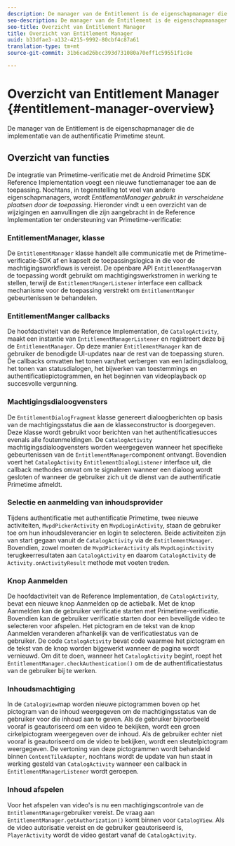 ```yaml
---
description: De manager van de Entitlement is de eigenschapmanager die de implementatie van de authentificatie Primetime steunt.
seo-description: De manager van de Entitlement is de eigenschapmanager die de implementatie van de authentificatie Primetime steunt.
seo-title: Overzicht van Entitlement Manager
title: Overzicht van Entitlement Manager
uuid: b33dfae3-a132-4215-9992-80cbf4c87a61
translation-type: tm+mt
source-git-commit: 31b6cad26bcc393d731080a70eff1c59551f1c8e

---
```



# Overzicht van Entitlement Manager {#entitlement-manager-overview}

De manager van de Entitlement is de eigenschapmanager die de implementatie van de authentificatie Primetime steunt.

## Overzicht van functies

De integratie van Primetime-verificatie met de Android Primetime SDK Reference Implementation voegt een nieuwe functiemanager toe aan de toepassing. Nochtans, in tegenstelling tot veel van andere eigenschapmanagers, wordt *EntitlementManager gebruikt in verscheidene plaatsen door de toepassing*. Hieronder vindt u een overzicht van de wijzigingen en aanvullingen die zijn aangebracht in de Reference Implementation ter ondersteuning van Primetime-verificatie:

### EntitlementManager, klasse

De `EntitlementManager` klasse handelt alle communicatie met de Primetime-verificatie-SDK af en kapselt de toepassingslogica in die voor de machtigingsworkflows is vereist. De openbare API `EntitlementManager`van de toepassing wordt gebruikt om machtigingswerkstromen in werking te stellen, terwijl de `EntitlementMangerListener` interface een callback mechanisme voor de toepassing verstrekt om `EntitlementManger` gebeurtenissen te behandelen.

### EntitlementManger callbacks

De hoofdactiviteit van de Reference Implementation, de `CatalogActivity`, maakt een instantie van `EntitlementManagerListener` en registreert deze bij de `EntitlementManager`. Op deze manier `EntitlementManager` kan de gebruiker de benodigde UI-updates naar de rest van de toepassing sturen. De callbacks omvatten het tonen van/het verbergen van een ladingsdialoog, het tonen van statusdialogen, het bijwerken van toestemmings en authentificatiepictogrammen, en het beginnen van videoplayback op succesvolle vergunning.

### Machtigingsdialoogvensters

De `EntitlementDialogFragment` klasse genereert dialoogberichten op basis van de machtigingsstatus die aan de klasseconstructor is doorgegeven. Deze klasse wordt gebruikt voor berichten van het authentificatiesucces evenals alle foutenmeldingen. De `CatalogActivity` machtigingsdialoogvensters worden weergegeven wanneer het specifieke gebeurtenissen van de `EntitlementManager`component ontvangt. Bovendien voert het `CatalogActivity` `EntitlementDialogListener` interface uit, die callback methodes omvat om te signaleren wanneer een dialoog wordt gesloten of wanneer de gebruiker zich uit de dienst van de authentificatie Primetime afmeldt.

### Selectie en aanmelding van inhoudsprovider

Tijdens authentificatie met authentificatie Primetime, twee nieuwe activiteiten, `MvpdPickerActivity` en `MvpdLoginActivity`, staan de gebruiker toe om hun inhoudsleverancier en login te selecteren. Beide activiteiten zijn van start gegaan vanuit de `CatalogActivity` via de `EntitlementManager`. Bovendien, zowel moeten de `MvpdPickerActivity` als `MvpdLoginActivity` terugkeerresultaten aan `CatalogActivity` en daarom `CatalogActivity` de `Activity.onActivityResult` methode met voeten treden.

### Knop Aanmelden

De hoofdactiviteit van de Reference Implementation, de `CatalogActivity`, bevat een nieuwe knop Aanmelden op de actiebalk. Met de knop Aanmelden kan de gebruiker verificatie starten met Primetime-verificatie. Bovendien kan de gebruiker verificatie starten door een beveiligde video te selecteren voor afspelen. Het pictogram en de tekst van de knop Aanmelden veranderen afhankelijk van de verificatiestatus van de gebruiker. De code `CatalogActivity` bevat code waarmee het pictogram en de tekst van de knop worden bijgewerkt wanneer de pagina wordt vernieuwd. Om dit te doen, wanneer het `CatalogActivity` begint, roept het `EntitlementManager.checkAuthentication()` om de de authentificatiestatus van de gebruiker bij te werken.

### Inhoudsmachtiging

In de `CatalogView`map worden nieuwe pictogrammen boven op het pictogram van de inhoud weergegeven om de machtigingsstatus van de gebruiker voor die inhoud aan te geven. Als de gebruiker bijvoorbeeld vooraf is geautoriseerd om een video te bekijken, wordt een groen cirkelpictogram weergegeven over de inhoud. Als de gebruiker echter niet vooraf is geautoriseerd om de video te bekijken, wordt een sleutelpictogram weergegeven. De vertoning van deze pictogrammen wordt behandeld binnen `ContentTileAdapter`, nochtans wordt de update van hun staat in werking gesteld van `CatalogActivity` wanneer een callback in `EntitlementManagerListener` wordt geroepen.

### Inhoud afspelen

Voor het afspelen van video&#39;s is nu een machtigingscontrole van de `EntitlementManager`gebruiker vereist. De vraag aan `EntitlementManager.getAuthorization()` komt binnen voor `CatalogView`. Als de video autorisatie vereist en de gebruiker geautoriseerd is, `PlayerActivity` wordt de video gestart vanaf de `CatalogActivity`.

